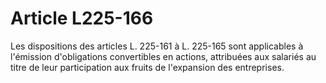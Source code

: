 # Article L225-166

Les dispositions des articles L. 225-161 à L. 225-165 sont applicables à l'émission d'obligations convertibles en actions, attribuées aux salariés au titre de leur participation aux fruits de l'expansion des entreprises.